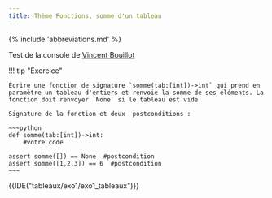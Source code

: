 ```yaml
---
title: Thème Fonctions, somme d'un tableau
---
```


{% include 'abbreviations.md' %}

Test de la console de [Vincent Bouillot](https://bouillotvincent.gitlab.io/pyodide-mkdocs/)

!!! tip "Exercice"

    Écrire une fonction de signature `somme(tab:[int])->int` qui prend en paramètre un tableau d'entiers et renvoie la somme de ses éléments. La fonction doit renvoyer `None` si le tableau est vide

    Signature de la fonction et deux  postconditions :

    ~~~python
    def somme(tab:[int])->int:
        #votre code
        
    assert somme([]) == None  #postcondition
    assert somme([1,2,3]) == 6  #postcondition
    ~~~


{{IDE("tableaux/exo1/exo1_tableaux")}} 
